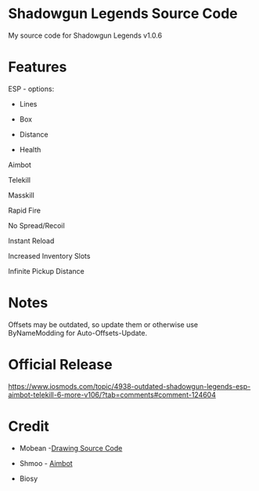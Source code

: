# Shadowgun Legends Source Code
My source code for Shadowgun Legends v1.0.6
# Features
ESP - options:

  * Lines
  
  * Box
  
  * Distance
  
  * Health

Aimbot

Telekill

Masskill

Rapid Fire

No Spread/Recoil
 
Instant Reload

Increased Inventory Slots

Infinite Pickup Distance

 
 # Notes
 Offsets may be outdated, so update them or otherwise use ByNameModding for Auto-Offsets-Update.
 
 # Official Release
https://www.iosmods.com/topic/4938-outdated-shadowgun-legends-esp-aimbot-telekill-6-more-v106/?tab=comments#comment-124604
 
 # Credit
 * Mobean -[Drawing Source Code](https://github.com/zeno544/esp-source-code-for-ios)
 
 * Shmoo - [Aimbot](https://github.com/GodzExploit/ShadowgunLegendsAimbot)
 
 * Biosy
 
